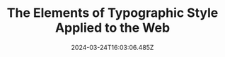 ---
title: The Elements of Typographic Style Applied to the Web
url: http://webtypography.net/toc/
date: "2024-03-24T16:03:06.485Z"
collection:
  - Typography
type: Collections
---
